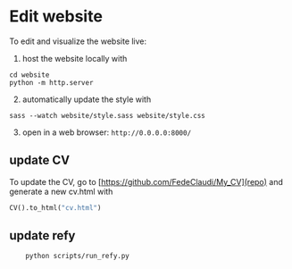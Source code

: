 
# Edit website
To edit and visualize the website live:
1. host the website locally with
```
cd website
python -m http.server 
```
2. automatically update the style with
```
sass --watch website/style.sass website/style.css
```
3. open in a web browser: `http://0.0.0.0:8000/`

## update CV
To update the CV, go to [https://github.com/FedeClaudi/My_CV](repo) and generate a new cv.html with
```python
CV().to_html("cv.html")
```

## update refy
```
    python scripts/run_refy.py
```

